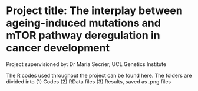 # Project title: The interplay between ageing-induced mutations and mTOR pathway deregulation in cancer development
Project supervisioned by: Dr Maria Secrier, UCL Genetics Institute

The R codes used throughout the project can be found here. 
The folders are divided into (1) Codes (2) RData files (3) Results, saved as .png files 
